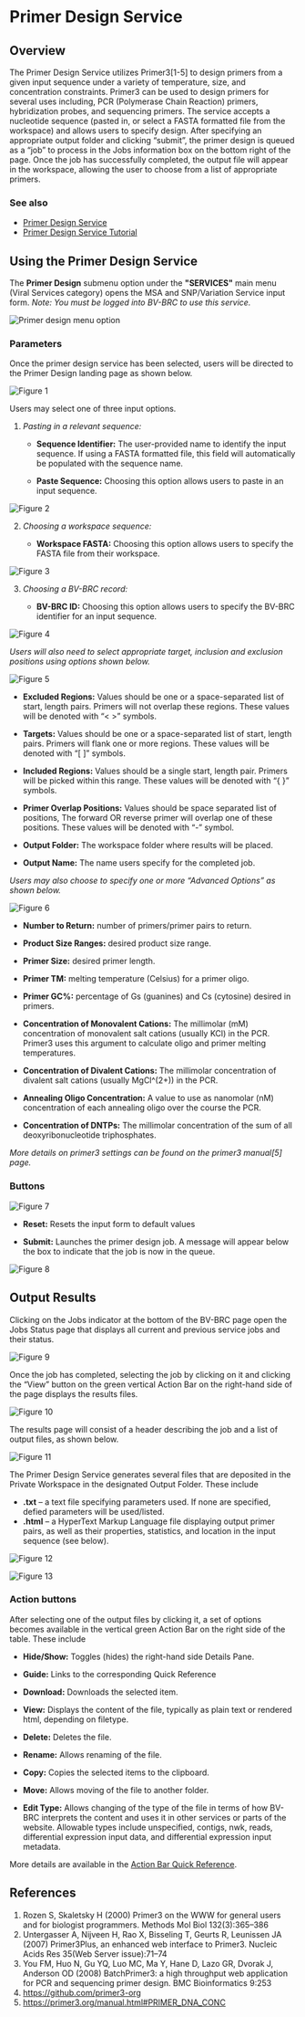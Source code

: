 # Primer Design Service

## Overview
The Primer Design Service utilizes Primer3[1-5] to design primers from a given input sequence under a variety of temperature, size, and concentration constraints. Primer3 can be used to design primers for several uses including, PCR (Polymerase Chain Reaction) primers, hybridization probes, and sequencing primers. The service accepts a nucleotide sequence (pasted in, or select a FASTA formatted file from the workspace) and allows users to specify design. After specifying an appropriate output folder and clicking “submit”, the primer design is queued as a “job” to process in the Jobs information box on the bottom right of the page. Once the job has successfully completed, the output file will appear in the workspace, allowing the user to choose from a list of appropriate primers. 

### See also
* [Primer Design Service](https://beta.bv-brc.org/app/PrimerDesign)
* [Primer Design Service Tutorial](../tutorial/primer_design.html)

## Using the Primer Design Service

The **Primer Design** submenu option under the **"SERVICES"** main menu (Viral Services category) opens the MSA and SNP/Variation Service input form. *Note: You must be logged into BV-BRC to use this service.*

![Primer design menu option](../images/bv_services_menu.png) 

### Parameters

Once the primer design service has been selected, users will be directed to the Primer Design landing page as shown below. 

![Figure 1](../images/primer_Picture1.png "Figure 1") 

Users may select one of three input options. 
1. *Pasting in a relevant sequence:* 

   * **Sequence Identifier:** The user-provided name to identify the input sequence. If using a FASTA formatted file, this field will automatically be populated with the sequence name. 

   * **Paste Sequence:** Choosing this option allows users to paste in an input sequence. 

![Figure 2](../images/primer_Picture2.png "Figure 2")

2. *Choosing a workspace sequence:*

   * **Workspace FASTA:** Choosing this option allows users to specify the FASTA file from their workspace. 

![Figure 3](../images/primer_Picture3.png "Figure 3")

3. *Choosing a BV-BRC record:* 

   * **BV-BRC ID:** Choosing this option allows users to specify the BV-BRC identifier for an input sequence. 
  
![Figure 4](../images/primer_Picture4.png "Figure 4")

*Users will also need to select appropriate target, inclusion and exclusion positions using options shown below.* 

![Figure 5](../images/primer_Picture5.png "Figure 5")

   * **Excluded Regions:** Values should be one or a space-separated list of start, length pairs. Primers will not overlap these regions. These values will be denoted with “< >” symbols.

   * **Targets:** Values should be one or a space-separated list of start, length pairs. Primers will flank one or more regions. These values will be denoted with “[ ]” symbols.

   * **Included Regions:** Values should be a single start, length pair. Primers will be picked within this range. These values will be denoted with “{ }” symbols.

   * **Primer Overlap Positions:** Values should be space separated list of positions, The forward OR reverse primer will overlap one of these positions. These values will be denoted with “-” symbol. 

   * **Output Folder:** The workspace folder where results will be placed.

   * **Output Name:** The name users specify for the completed job. 

  *Users may also choose to specify one or more “Advanced Options” as shown below.*

![Figure 6](../images/primer_Picture6.png "Figure 6")

   * **Number to Return:** number of primers/primer pairs to return.

   * **Product Size Ranges:** desired product size range.

   * **Primer Size:** desired primer length. 

   * **Primer TM:** melting temperature (Celsius) for a primer oligo.  

   * **Primer GC%:** percentage of Gs (guanines) and Cs (cytosine) desired in primers.

   * **Concentration of Monovalent Cations:** The millimolar (mM) concentration of monovalent salt cations (usually KCl) in the PCR. Primer3 uses this argument to calculate oligo and primer melting temperatures.

   * **Concentration of Divalent Cations:** The millimolar concentration of divalent salt cations (usually MgCl^(2+)) in the PCR.

   * **Annealing Oligo Concentration:** A value to use as nanomolar (nM) concentration of each annealing oligo over the course the PCR.

   * **Concentration of DNTPs:** The millimolar concentration of the sum of all deoxyribonucleotide triphosphates.

*More details on primer3 settings can be found on the primer3 manual[5] page.* 

### Buttons

![Figure 7](../images/primer_Picture7.png "Figure 7")

   * **Reset:** Resets the input form to default values

   * **Submit:** Launches the primer design job. A message will appear below the box to indicate that the job is now in the queue. 

![Figure 8](../images/primer_Picture8.png "Figure 8")

## Output Results

Clicking on the Jobs indicator at the bottom of the BV-BRC page open the Jobs Status page that displays all current and previous service jobs and their status. 

![Figure 9](../images/primer_Picture9.png "Figure 9")

Once the job has completed, selecting the job by clicking on it and clicking the “View” button on the green vertical Action Bar on the right-hand side of the page displays the results files. 

![Figure 10](../images/primer_Picture10.png "Figure 10")

The results page will consist of a header describing the job and a list of output files, as shown below. 

![Figure 11](../images/primer_Picture11.png "Figure 11")

The Primer Design Service generates several files that are deposited in the Private Workspace in the designated Output Folder. These include

* **.txt** – a text file specifying parameters used. If none are specified, defied parameters will be used/listed. 
* **.html** – a HyperText Markup Language file displaying output primer pairs, as well as their properties, statistics, and location in the input sequence (see below). 

![Figure 12](../images/primer_Picture12.png "Figure 12")

![Figure 13](../images/primer_Picture13.png "Figure 13")

### Action buttons

After selecting one of the output files by clicking it, a set of options becomes available in the vertical green Action Bar on the right side of the table. These include

* **Hide/Show:** Toggles (hides) the right-hand side Details Pane.

* **Guide:** Links to the corresponding Quick Reference

* **Download:** Downloads the selected item.

* **View:** Displays the content of the file, typically as plain text or rendered html, depending on filetype.

* **Delete:** Deletes the file.

* **Rename:** Allows renaming of the file.

* **Copy:** Copies the selected items to the clipboard.

* **Move:** Allows moving of the file to another folder.

* **Edit Type:** Allows changing of the type of the file in terms of how BV-BRC interprets the content and uses it in other services or parts of the website. Allowable types include unspecified, contigs, nwk, reads, differential expression input data, and differential expression input metadata.

More details are available in the [Action Bar Quick Reference](./action_bar.html).

## References

1.	Rozen S, Skaletsky H (2000) Primer3 on the WWW for general users and for biologist programmers. Methods Mol Biol 132(3):365–386
2.	Untergasser A, Nijveen H, Rao X, Bisseling T, Geurts R, Leunissen JA (2007) Primer3Plus, an enhanced web interface to Primer3. Nucleic Acids Res 35(Web Server issue):71–74
3.	You FM, Huo N, Gu YQ, Luo MC, Ma Y, Hane D, Lazo GR, Dvorak J, Anderson OD (2008) BatchPrimer3: a high throughput web application for PCR and sequencing primer design. BMC Bioinformatics 9:253
4.	https://github.com/primer3-org
5.	https://primer3.org/manual.html#PRIMER_DNA_CONC

